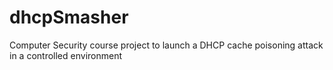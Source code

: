 # dhcpSmasher

Computer Security course project to launch a DHCP cache poisoning attack in a controlled environment

